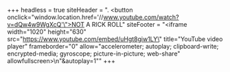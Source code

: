 +++
headless = true
siteHeader = ". <button onclick=\"window.location.href='//www.youtube.com/watch?v=dQw4w9WgXcQ'\">NOT A RICK ROLL</button>"
siteFooter = "<iframe width=\"1020\" height=\"630\" src=\"https://www.youtube.com/embed/uHgt8giw1LY\" title=\"YouTube video player\" frameborder=\"0\" allow=\"accelerometer; autoplay; clipboard-write; encrypted-media; gyroscope; picture-in-picture; web-share\" allowfullscreen></iframe>\n\"&autoplay=1\""
+++
